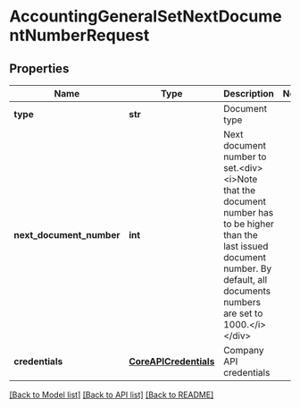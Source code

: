 # AccountingGeneralSetNextDocumentNumberRequest

## Properties
Name | Type | Description | Notes
------------ | ------------- | ------------- | -------------
**type** | **str** | Document type | 
**next_document_number** | **int** | Next document number to set.&lt;div&gt;&lt;i&gt;Note that the document number has to be higher than the last issued document number.  By default, all documents numbers are set to 1000.&lt;/i&gt;&lt;/div&gt; | 
**credentials** | [**CoreAPICredentials**](CoreAPICredentials.md) | Company API credentials | 

[[Back to Model list]](../README.md#documentation-for-models) [[Back to API list]](../README.md#documentation-for-api-endpoints) [[Back to README]](../README.md)


